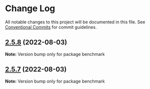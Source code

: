 # Change Log

All notable changes to this project will be documented in this file.
See [Conventional Commits](https://conventionalcommits.org) for commit guidelines.

## [2.5.8](https://github.com/hans00/fastws/compare/v2.5.7...v2.5.8) (2022-08-03)

**Note:** Version bump only for package benchmark





## [2.5.7](https://github.com/hans00/fastws/compare/v2.5.6...v2.5.7) (2022-08-03)

**Note:** Version bump only for package benchmark
